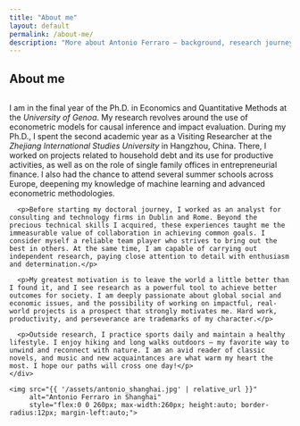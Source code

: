 ```yaml
---
title: "About me"
layout: default
permalink: /about-me/
description: "More about Antonio Ferraro — background, research journey, and motivation."
---
```

<section id="about-full">
  <h2>About me</h2>
  <div class="card" style="display:flex; flex-wrap:wrap; align-items:flex-start; gap:18px;">
    <div style="flex:1 1 400px; min-width:260px;">
      <p>I am in the final year of the Ph.D. in Economics and Quantitative Methods at the <em>University of Genoa</em>. My research revolves around the use of econometric models for causal inference and impact evaluation. During my Ph.D., I spent the second academic year as a Visiting Researcher at the <em>Zhejiang International Studies University</em> in Hangzhou, China. There, I worked on projects related to household debt and its use for productive activities, as well as on the role of single family offices in entrepreneurial finance. I also had the chance to attend several summer schools across Europe, deepening my knowledge of machine learning and advanced econometric methodologies.</p>

      <p>Before starting my doctoral journey, I worked as an analyst for consulting and technology firms in Dublin and Rome. Beyond the precious technical skills I acquired, these experiences taught me the immeasurable value of collaboration in achieving common goals. I consider myself a reliable team player who strives to bring out the best in others. At the same time, I am capable of carrying out independent research, paying close attention to detail with enthusiasm and determination.</p>

      <p>My greatest motivation is to leave the world a little better than I found it, and I see research as a powerful tool to achieve better outcomes for society. I am deeply passionate about global social and economic issues, and the possibility of working on impactful, real-world projects is a prospect that strongly motivates me. Hard work, productivity, and perseverance are trademarks of my character.</p>

      <p>Outside research, I practice sports daily and maintain a healthy lifestyle. I enjoy hiking and long walks outdoors — my favorite way to unwind and reconnect with nature. I am an avid reader of classic novels, and music and new acquaintances are what warm my heart the most. I hope our paths will cross one day!</p>
    </div>

    <img src="{{ '/assets/antonio_shanghai.jpg' | relative_url }}" 
         alt="Antonio Ferraro in Shanghai" 
         style="flex:0 0 260px; max-width:260px; height:auto; border-radius:12px; margin-left:auto;">
  </div>
</section>


